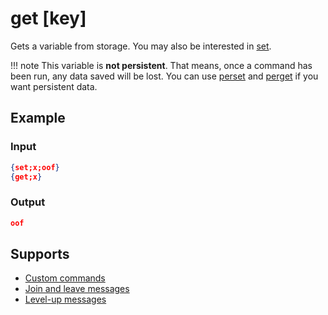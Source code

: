 # get [key\]

Gets a variable from storage. You may also be interested in [set](/Variables/Advanced/set/).

!!! note
    This variable is **not persistent**. That means, once a command has been run, any data saved will be lost. You can use [perset](/Variables/Advanced/perset/) and [perget](/Variables/Advanced/perget/) if you want persistent data.

## Example

### Input

```json
{set;x;oof}
{get;x}
```

### Output

```json
oof
```

## Supports

* [Custom commands](/Modules/custom_commands/)
* [Join and leave messages](/Modules/join_leave_messages/)
* [Level-up messages](/Modules/levels/)
